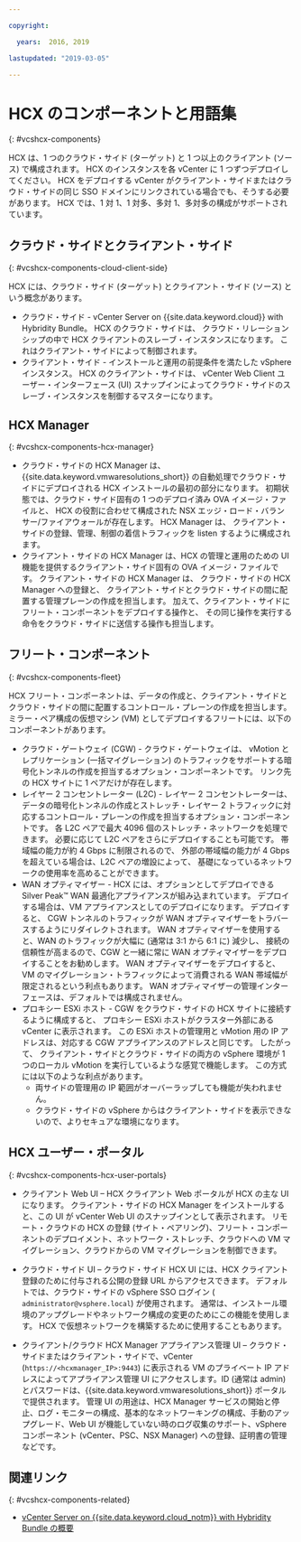 ```yaml
---

copyright:

  years:  2016, 2019

lastupdated: "2019-03-05"

---
```


# HCX のコンポーネントと用語集
{: #vcshcx-components}

HCX は、1 つのクラウド・サイド (ターゲット) と 1 つ以上のクライアント (ソース) で構成されます。 HCX のインスタンスを各 vCenter に 1 つずつデプロイしてください。
HCX をデプロイする vCenter がクライアント・サイドまたはクラウド・サイドの同じ SSO ドメインにリンクされている場合でも、そうする必要があります。 HCX では、1 対 1、1 対多、多対 1、多対多の構成がサポートされています。

## クラウド・サイドとクライアント・サイド
{: #vcshcx-components-cloud-client-side}

HCX には、クラウド・サイド (ターゲット) とクライアント・サイド (ソース) という概念があります。
- クラウド・サイド - vCenter Server on 	{{site.data.keyword.cloud}} with Hybridity Bundle。 HCX のクラウド・サイドは、
クラウド・リレーションシップの中で HCX クライアントのスレーブ・インスタンスになります。 これはクライアント・サイドによって制御されます。
- クライアント・サイド - インストールと運用の前提条件を満たした vSphere インスタンス。 HCX のクライアント・サイドは、
vCenter Web Client ユーザー・インターフェース (UI) スナップインによってクラウド・サイドのスレーブ・インスタンスを制御するマスターになります。

## HCX Manager
{: #vcshcx-components-hcx-manager}

- クラウド・サイドの HCX Manager は、
{{site.data.keyword.vmwaresolutions_short}} の自動処理でクラウド・サイドにデプロイされる HCX インストールの最初の部分になります。
初期状態では、クラウド・サイド固有の 1 つのデプロイ済み OVA イメージ・ファイルと、
HCX の役割に合わせて構成された NSX エッジ・ロード・バランサー/ファイアウォールが存在します。 HCX Manager は、
クライアント・サイドの登録、管理、制御の着信トラフィックを listen するように構成されます。
- クライアント・サイドの HCX Manager は、HCX の管理と運用のための UI 機能を提供するクライアント・サイド固有の OVA イメージ・ファイルです。 クライアント・サイドの HCX Manager は、
クラウド・サイドの HCX Manager への登録と、
クライアント・サイドとクラウド・サイドの間に配置する管理プレーンの作成を担当します。 加えて、クライアント・サイドにフリート・コンポーネントをデプロイする操作と、
その同じ操作を実行する命令をクラウド・サイドに送信する操作も担当します。

## フリート・コンポーネント
{: #vcshcx-components-fleet}

HCX フリート・コンポーネントは、データの作成と、クライアント・サイドとクラウド・サイドの間に配置するコントロール・プレーンの作成を担当します。 ミラー・ペア構成の仮想マシン (VM) としてデプロイするフリートには、以下のコンポーネントがあります。

- クラウド・ゲートウェイ (CGW) - クラウド・ゲートウェイは、
vMotion とレプリケーション (一括マイグレーション) のトラフィックをサポートする暗号化トンネルの作成を担当するオプション・コンポーネントです。 リンク先の HCX サイトに 1 ペアだけが存在します。
- レイヤー 2 コンセントレーター (L2C) - レイヤー 2 コンセントレーターは、
データの暗号化トンネルの作成とストレッチ・レイヤー 2 トラフィックに対応するコントロール・プレーンの作成を担当するオプション・コンポーネントです。 各 L2C ペアで最大 4096 個のストレッチ・ネットワークを処理できます。 必要に応じて L2C ペアをさらにデプロイすることも可能です。 帯域幅の能力が約 4 Gbps に制限されるので、
外部の帯域幅の能力が 4 Gbps を超えている場合は、L2C ペアの増設によって、
基礎になっているネットワークの使用率を高めることができます。
- WAN オプティマイザー - HCX には、オプションとしてデプロイできる Silver Peak™ WAN 最適化アプライアンスが組み込まれています。 デプロイする場合は、VM アプライアンスとしてのデプロイになります。 デプロイすると、
CGW トンネルのトラフィックが WAN オプティマイザーをトラバースするようにリダイレクトされます。
WAN オプティマイザーを使用すると、WAN のトラフィックが大幅に (通常は 3:1 から 6:1 に) 減少し、
接続の信頼性が高まるので、CGW と一緒に常に WAN オプティマイザーをデプロイすることをお勧めします。 WAN オプティマイザーをデプロイすると、
VM のマイグレーション・トラフィックによって消費される WAN 帯域幅が限定されるという利点もあります。 WAN オプティマイザーの管理インターフェースは、デフォルトでは構成されません。
- プロキシー ESXi ホスト - CGW をクラウド・サイドの HCX サイトに接続するように構成すると、
プロキシー ESXi ホストがクラスター外部にある vCenter に表示されます。 この ESXi ホストの管理用と vMotion 用の IP アドレスは、対応する CGW アプライアンスのアドレスと同じです。 したがって、
クライアント・サイドとクラウド・サイドの両方の vSphere 環境が 1 つのローカル vMotion を実行しているような感覚で機能します。 この方式には以下のような利点があります。
    - 両サイドの管理用の IP 範囲がオーバーラップしても機能が失われません。
    - クラウド・サイドの vSphere からはクライアント・サイドを表示できないので、よりセキュアな環境になります。

## HCX ユーザー・ポータル
{: #vcshcx-components-hcx-user-portals}

- クライアント Web UI – HCX クライアント Web ポータルが HCX の主な UI になります。 クライアント・サイドの HCX Manager をインストールすると、この UI が vCenter Web UI のスナップインとして表示されます。 リモート・クラウドの HCX の登録 (サイト・ペアリング)、フリート・コンポーネントのデプロイメント、ネットワーク・ストレッチ、クラウドへの VM マイグレーション、クラウドからの VM マイグレーションを制御できます。

- クラウド・サイド UI – クラウド・サイド HCX UI には、HCX クライアント登録のために付与される公開の登録 URL からアクセスできます。 デフォルトでは、クラウド・サイドの vSphere SSO ログイン (` administrator@vsphere.local`) が使用されます。 通常は、インストール環境のアップグレードやネットワーク構成の変更のためにこの機能を使用します。 HCX で仮想ネットワークを構築するために使用することもあります。

- クライアント/クラウド HCX Manager アプライアンス管理 UI – クラウド・サイドまたはクライアント・サイドで、vCenter (`https://<hcxmanager_IP>:9443`) に表示される VM のプライベート IP アドレスによってアプライアンス管理 UI にアクセスします。ID (通常は admin) とパスワードは、{{site.data.keyword.vmwaresolutions_short}} ポータルで提供されます。 管理 UI の用途は、HCX Manager サービスの開始と停止、ログ・モニターの構成、基本的なネットワーキングの構成、手動のアップグレード、Web UI が機能していない時のログ収集のサポート、vSphere コンポーネント (vCenter、PSC、NSX Manager) への登録、証明書の管理などです。

## 関連リンク
{: #vcshcx-components-related}

* [vCenter Server on {{site.data.keyword.cloud_notm}} with Hybridity Bundle の概要](/docs/services/vmwaresolutions/archiref/vcs?topic=vmware-solutions-vcs-hybridity-intro)   
